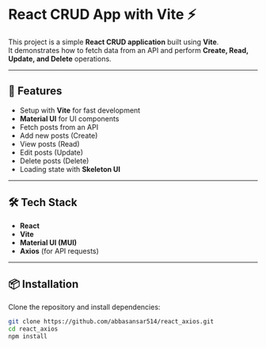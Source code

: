# React CRUD App with Vite ⚡

This project is a simple **React CRUD application** built using **Vite**.  
It demonstrates how to fetch data from an API and perform **Create, Read, Update, and Delete** operations.

---

## 🚀 Features

- Setup with **Vite** for fast development
- **Material UI** for UI components
- Fetch posts from an API
- Add new posts (Create)
- View posts (Read)
- Edit posts (Update)
- Delete posts (Delete)
- Loading state with **Skeleton UI**

---

## 🛠️ Tech Stack

- **React**
- **Vite**
- **Material UI (MUI)**
- **Axios** (for API requests)

---

## 📦 Installation

Clone the repository and install dependencies:

```bash
git clone https://github.com/abbasansar514/react_axios.git
cd react_axios
npm install
```
